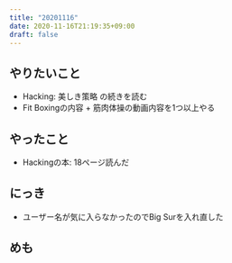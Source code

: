 ```yaml
---
title: "20201116"
date: 2020-11-16T21:19:35+09:00
draft: false
---
```


## やりたいこと
* Hacking: 美しき策略 の続きを読む
* Fit Boxingの内容 + 筋肉体操の動画内容を1つ以上やる

## やったこと
* Hackingの本: 18ページ読んだ

## にっき
* ユーザー名が気に入らなかったのでBig Surを入れ直した

## めも
